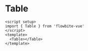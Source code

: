 <script setup>
import TableExample from './examples/TableExample.vue'
</script>
# Table

```vue
<script setup>
import { Table } from 'flowbite-vue'
</script>
<template>
  <Table></Table>
</template>
```

<TableExample />
